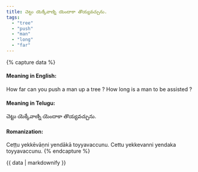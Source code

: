 ```yaml
---
title: చెట్టు యెక్కేవాణ్ని యెందాకా తొయ్యవచ్చును.
tags:
  - "tree"
  - "push"
  - "man"
  - "long"
  - "far"
---
```


{% capture data %}
#### Meaning in English:
How far can you push a man up a tree ?
How long is a man to be assisted ?

#### Meaning in Telugu:
చెట్టు యెక్కేవాణ్ని యెందాకా తొయ్యవచ్చును.

#### Romanization:
Ceṭṭu yekkēvāṇni yendākā toyyavaccunu.
Cettu yekkevanni yendaka toyyavaccunu.
{% endcapture %}

{{ data | markdownify }}

